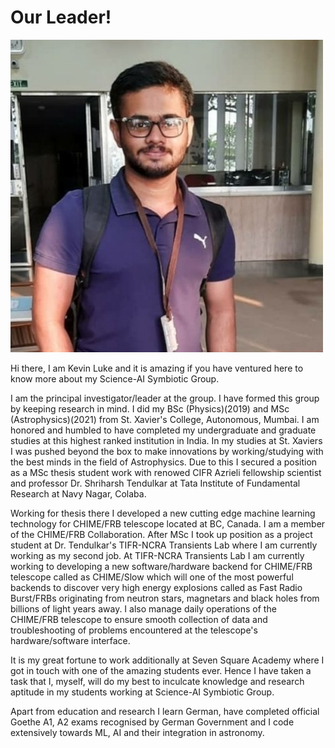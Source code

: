 # Our Leader!

![group7](assets/images/team22.jpg#team)

Hi there, I am Kevin Luke and it is amazing if you have ventured here to know more about my Science-AI Symbiotic Group. 

I am the principal investigator/leader at the group. I have formed this group by keeping research in mind. I did my BSc (Physics)(2019) and MSc (Astrophysics)(2021) from St. Xavier's College, Autonomous, Mumbai. I am honored and humbled to have completed my undergraduate and graduate studies at this highest ranked institution in India. In my studies at St. Xaviers I was pushed beyond the box to make innovations by working/studying with the best minds in the field of Astrophysics. Due to this I secured a position as a MSc thesis student work with renowed CIFR Azrieli fellowship scientist and professor Dr. Shriharsh Tendulkar at Tata Institute of Fundamental Research at Navy Nagar, Colaba. 

Working for thesis there I developed a new cutting edge machine learning technology for CHIME/FRB telescope located at BC, Canada. I am a member of the CHIME/FRB Collaboration. After MSc I took up position as a project student at Dr. Tendulkar's TIFR-NCRA Transients Lab where I am currently working as my second job. At TIFR-NCRA Transients Lab I am currently working to developing a new software/hardware backend for CHIME/FRB telescope called as CHIME/Slow which will one of the most powerful backends to discover very high energy explosions called as Fast Radio Burst/FRBs originating from neutron stars, magnetars and black holes from billions of light years away. I also manage daily operations of the CHIME/FRB telescope to ensure smooth collection of data and troubleshooting of problems encountered at the telescope's hardware/software interface.

It is my great fortune to work additionally at Seven Square Academy where I got in touch with one of the amazing students ever. Hence I have taken a task that I, myself, will do my best to inculcate knowledge and research aptitude in my students working at Science-AI Symbiotic Group.

Apart from education and research I learn German, have completed official Goethe A1, A2 exams recognised by German Government and I code extensively towards ML, AI and their integration in astronomy.
